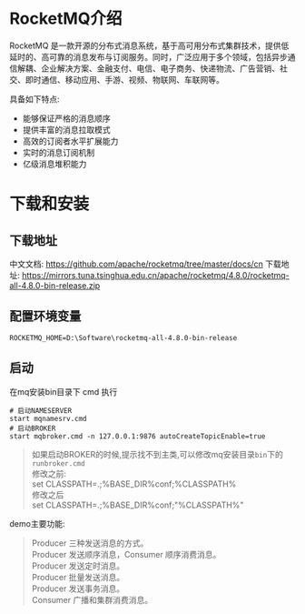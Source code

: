 
# RocketMQ介绍  
RocketMQ 是一款开源的分布式消息系统，基于高可用分布式集群技术，提供低延时的、高可靠的消息发布与订阅服务。同时，广泛应用于多个领域，包括异步通信解耦、企业解决方案、金融支付、电信、电子商务、快递物流、广告营销、社交、即时通信、移动应用、手游、视频、物联网、车联网等。

具备如下特点:
- 能够保证严格的消息顺序
- 提供丰富的消息拉取模式
- 高效的订阅者水平扩展能力
- 实时的消息订阅机制
- 亿级消息堆积能力

# 下载和安装
## 下载地址
中文文档: https://github.com/apache/rocketmq/tree/master/docs/cn
下载地址: https://mirrors.tuna.tsinghua.edu.cn/apache/rocketmq/4.8.0/rocketmq-all-4.8.0-bin-release.zip

## 配置环境变量
~~~
ROCKETMQ_HOME=D:\Software\rocketmq-all-4.8.0-bin-release
~~~
## 启动
在mq安装bin目录下 cmd 执行
~~~
# 启动NAMESERVER
start mqnamesrv.cmd
# 启动BROKER
start mqbroker.cmd -n 127.0.0.1:9876 autoCreateTopicEnable=true
~~~
>如果启动BROKER的时候,提示找不到主类,可以修改mq安装目录`bin`下的`runbroker.cmd`  
>修改之前:  
>set CLASSPATH=.;%BASE_DIR%conf;%CLASSPATH%  
>修改之后  
>set CLASSPATH=.;%BASE_DIR%conf;"%CLASSPATH%"  



demo主要功能:
> Producer 三种发送消息的方式。  
> Producer 发送顺序消息，Consumer 顺序消费消息。  
> Producer 发送定时消息。  
> Producer 批量发送消息。  
> Producer 发送事务消息。  
> Consumer 广播和集群消费消息。  


